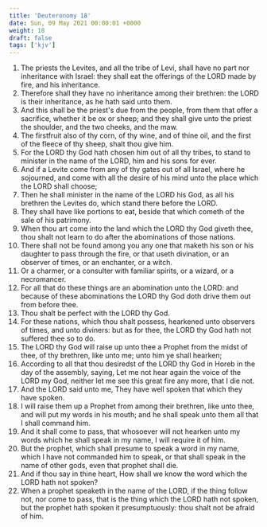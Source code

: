 ```yaml
---
title: 'Deuteronomy 18'
date: Sun, 09 May 2021 00:00:01 +0000
weight: 18
draft: false
tags: ['kjv'] 
---
```


1. The priests the Levites, and all the tribe of Levi, shall have no part nor inheritance with Israel: they shall eat the offerings of the LORD made by fire, and his inheritance.
2. Therefore shall they have no inheritance among their brethren: the LORD is their inheritance, as he hath said unto them.
3. And this shall be the priest's due from the people, from them that offer a sacrifice, whether it be ox or sheep; and they shall give unto the priest the shoulder, and the two cheeks, and the maw.
4. The firstfruit also of thy corn, of thy wine, and of thine oil, and the first of the fleece of thy sheep, shalt thou give him.
5. For the LORD thy God hath chosen him out of all thy tribes, to stand to minister in the name of the LORD, him and his sons for ever.
6. And if a Levite come from any of thy gates out of all Israel, where he sojourned, and come with all the desire of his mind unto the place which the LORD shall choose;
7. Then he shall minister in the name of the LORD his God, as all his brethren the Levites do, which stand there before the LORD.
8. They shall have like portions to eat, beside that which cometh of the sale of his patrimony.
9. When thou art come into the land which the LORD thy God giveth thee, thou shalt not learn to do after the abominations of those nations.
10. There shall not be found among you any one that maketh his son or his daughter to pass through the fire, or that useth divination, or an observer of times, or an enchanter, or a witch.
11. Or a charmer, or a consulter with familiar spirits, or a wizard, or a necromancer.
12. For all that do these things are an abomination unto the LORD: and because of these abominations the LORD thy God doth drive them out from before thee.
13. Thou shalt be perfect with the LORD thy God.
14. For these nations, which thou shalt possess, hearkened unto observers of times, and unto diviners: but as for thee, the LORD thy God hath not suffered thee so to do.
15. The LORD thy God will raise up unto thee a Prophet from the midst of thee, of thy brethren, like unto me; unto him ye shall hearken;
16. According to all that thou desiredst of the LORD thy God in Horeb in the day of the assembly, saying, Let me not hear again the voice of the LORD my God, neither let me see this great fire any more, that I die not.
17. And the LORD said unto me, They have well spoken that which they have spoken.
18. I will raise them up a Prophet from among their brethren, like unto thee, and will put my words in his mouth; and he shall speak unto them all that I shall command him.
19. And it shall come to pass, that whosoever will not hearken unto my words which he shall speak in my name, I will require it of him.
20. But the prophet, which shall presume to speak a word in my name, which I have not commanded him to speak, or that shall speak in the name of other gods, even that prophet shall die.
21. And if thou say in thine heart, How shall we know the word which the LORD hath not spoken?
22. When a prophet speaketh in the name of the LORD, if the thing follow not, nor come to pass, that is the thing which the LORD hath not spoken, but the prophet hath spoken it presumptuously: thou shalt not be afraid of him.
